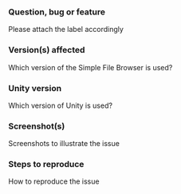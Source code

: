 ### Question, bug or feature

Please attach the label accordingly

### Version(s) affected

Which version of the Simple File Browser is used?

### Unity version

Which version of Unity is used?

### Screenshot(s)

Screenshots to illustrate the issue

### Steps to reproduce

How to reproduce the issue
